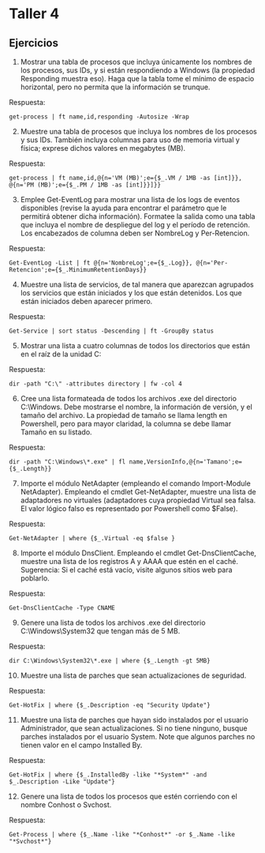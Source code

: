 # Taller 4
## Ejercicios
1. Mostrar una tabla de procesos que incluya únicamente los nombres de los procesos, sus IDs, y si están respondiendo a Windows (la propiedad Responding muestra eso). Haga que la tabla tome el mínimo de espacio horizontal, pero no permita que la información se trunque.

Respuesta:

```get-process | ft name,id,responding -Autosize -Wrap```

2. Muestre una tabla de procesos que incluya los nombres de los procesos y sus IDs. También incluya columnas para uso de memoria virtual y física; exprese dichos valores en megabytes (MB).

Respuesta:

```get-process | ft name,id,@{n='VM (MB)';e={$_.VM / 1MB -as [int]}}, @{n='PM (MB)';e={$_.PM / 1MB -as [int]}}]}}```

3. Emplee Get-EventLog para mostrar una lista de los logs de eventos disponibles (revise la ayuda para encontrar el parámetro que le permitirá obtener dicha información). Formatee la salida como una tabla que incluya el nombre de despliegue del log y el período de retención. Los encabezados de columna deben ser NombreLog y Per-Retencion.

Respuesta:

```Get-EventLog -List | ft @{n='NombreLog';e={$_.Log}}, @{n='Per-Retencion';e={$_.MinimumRetentionDays}}```

4. Muestre una lista de servicios, de tal manera que aparezcan agrupados los servicios que están iniciados y los que están detenidos. Los que están iniciados deben aparecer primero.

Respuesta:

```Get-Service | sort status -Descending | ft -GroupBy status```

5. Mostrar una lista a cuatro columnas de todos los directorios que están en el raíz de la unidad C:

Respuesta:

```dir -path "C:\" -attributes directory | fw -col 4```

6. Cree una lista formateada de todos los archivos .exe del directorio C:\Windows. Debe mostrarse el nombre, la información de versión, y el tamaño del archivo. La propiedad de tamaño se llama length en Powershell, pero para mayor claridad, la columna se debe llamar Tamaño en su listado.

Respuesta:

```dir -path "C:\Windows\*.exe" | fl name,VersionInfo,@{n='Tamano';e={$_.Length}}```

7. Importe el módulo NetAdapter (empleando el comando Import-Module NetAdapter). Empleando el cmdlet Get-NetAdapter, muestre una lista de adaptadores no virtuales (adaptadores cuya propiedad Virtual sea falsa. El valor lógico falso es representado por Powershell como $False).

Respuesta:

```Get-NetAdapter | where {$_.Virtual -eq $false }```

8. Importe el módulo DnsClient. Empleando el cmdlet Get-DnsClientCache, muestre una lista de los registros A y AAAA que estén en el caché. Sugerencia: Si el caché está vacío, visite algunos sitios web para poblarlo.

Respuesta:

```Get-DnsClientCache -Type CNAME```

9. Genere una lista de todos los archivos .exe del directorio C:\Windows\System32 que tengan más de 5 MB.

Respuesta:

```dir C:\Windows\System32\*.exe | where {$_.Length -gt 5MB}```

10. Muestre una lista de parches que sean actualizaciones de seguridad.

Respuesta:

```Get-HotFix | where {$_.Description -eq "Security Update"}```

11. Muestre una lista de parches que hayan sido instalados por el usuario Administrador, que sean actualizaciones. Si no tiene ninguno, busque parches instalados por el usuario System. Note que algunos parches no tienen valor en el campo Installed By.

Respuesta:

```Get-HotFix | where {$_.InstalledBy -like "*System*" -and $_.Description -Like "Update"}```

12. Genere una lista de todos los procesos que estén corriendo con el nombre Conhost o Svchost.

Respuesta:

```Get-Process | where {$_.Name -like "*Conhost*" -or $_.Name -like "*Svchost*"}```

